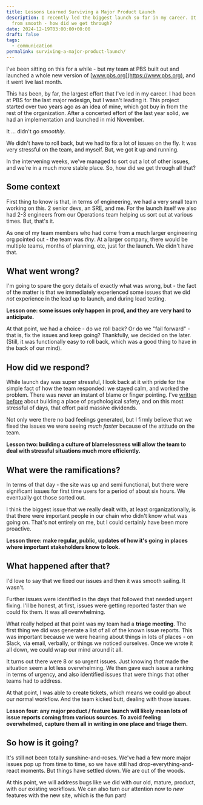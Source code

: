 ```yaml
---
title: Lessons Learned Surviving a Major Product Launch
description: I recently led the biggest launch so far in my career. It was far
  from smooth - how did we get through?
date: 2024-12-19T03:00:00+00:00
draft: false
tags:
  - communication
permalink: surviving-a-major-product-launch/
---
```

I've been sitting on this for a while - but my team at PBS built out and launched a whole new version of [www.pbs.org](https://www.pbs.org), and it went live last month.

This has been, by far, the largest effort that I've led in my career. I had been at PBS for the last major redesign, but I wasn't leading it. This project started over two years ago as an idea of mine, which got buy in from the rest of the organization. After a concerted effort of the last year solid, we had an implementation and launched in mid November.

It … didn't go _smoothly_.

We didn't have to roll back, but we had to fix a lot of issues on the fly. It was very stressful on the team, and myself. But, we got it up and running.

In the intervening weeks, we've managed to sort out a lot of other issues, and we're in a much more stable place. So, how did we get through all that?

## Some context

First thing to know is that, in terms of engineering, we had a very small team working on this. 2 senior devs, an SRE, and me. For the launch itself we also had 2-3 engineers from our Operations team helping us sort out at various times. But, that's it.

As one of my team members who had come from a much larger engineering org pointed out - the team was _tiny_. At a larger company, there would be multiple teams, months of planning, etc, just for the launch. We didn't have that.

## What went wrong?

I'm going to spare the gory details of exactly what was wrong, but - the fact of the matter is that we immediately experienced some issues that we did _not_ experience in the lead up to launch, and during load testing.

**Lesson one: some issues only happen in prod, and they are very hard to anticipate.**

At that point, we had a choice - do we roll back? Or do we "fail forward" - that is, fix the issues and keep going? Thankfully, we decided on the later. (Still, it was functionally easy to roll back, which was a good thing to have in the back of our mind).

## How did we respond?

While launch day was super stressful, I look back at it with pride for the simple fact of how the team responded: we stayed calm, and worked the problem. There was never an instant of blame or finger pointing. I've [written before](/i-really-like-post-mortems/) about building a place of psychological safety, and on this most stressful of days, that effort paid massive dividends.

Not only were there no bad feelings generated, but I firmly believe that we fixed the issues we were seeing _much faster_ because of the attitude on the team.

**Lesson two: building a culture of blamelessness will allow the team to deal with stressful situations much more efficiently.**

## What were the ramifications?

In terms of that day - the site was up and semi functional, but there were significant issues for first time users for a period of about six hours. We eventually got those sorted out.

I think the biggest issue that we really dealt with, at least organizationally, is that there were important people in our chain who didn't know what was going on. That's not entirely on me, but I could certainly have been more proactive.

**Lesson three: make regular, public, updates of how it's going in places where important stakeholders know to look.**

## What happened after that?

I'd love to say that we fixed our issues and then it was smooth sailing. It wasn't.

Further issues were identified in the days that followed that needed urgent fixing. I'll be honest, at first, issues were getting reported faster than we could fix them. It was all overwhelming.

What really helped at that point was my team had a **triage meeting**. The first thing we did was generate a list of all of the known issue reports. This was important because we were hearing about things in lots of places - on Slack, via email, verbally, or things we noticed ourselves. Once we wrote it all down, we could wrap our mind around it all.

It turns out there were 8 or so urgent issues. Just knowing _that_ made the situation seem a lot less overwhelming. We then gave each issue a ranking in terms of urgency, and also identified issues that were things that other teams had to address.

At that point, I was able to create tickets, which means we could go about our normal workflow. And the team kicked butt, dealing with those issues.

**Lesson four: any major product / feature launch will likely mean lots of issue reports coming from various sources. To avoid feeling overwhelmed, capture them all in writing in one place and triage them.**

## So how is it going?

It's still not been totally sunshine-and-roses. We've had a few more major issues pop up from time to time, so we have still had drop-everything-and-react moments. But things have settled down. We are out of the woods.

At this point, we will address bugs like we did with our old, mature, product, with our existing workflows. We can also turn our attention now to _new_ features with the new site, which is the fun part!